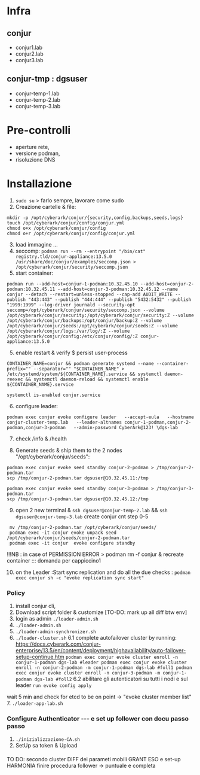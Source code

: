 # Infra
## conjur
* conjur1.lab
* conjur2.lab
* conjur3.lab
## conjur-tmp : dgsuser
* conjur-temp-1.lab  
* conjur-temp-2.lab  
* conjur-temp-3.lab  

# Pre-controlli
* aperture rete,
* versione podman,
* risoluzione DNS



# Installazione
1. `sudo su` 	>  farlo sempre, lavorare come sudo
2. Creazione cartelle & file:
```
mkdir -p /opt/cyberark/conjur/{security,config,backups,seeds,logs}
touch /opt/cyberark/conjur/config/conjur.yml
chmod o+x /opt/cyberark/conjur/config 
chmod o+r /opt/cyberark/conjur/config/conjur.yml
```
3. load immagine ... 
4. seccomp:
`podman run --rm --entrypoint "/bin/cat" registry.tld/conjur-appliance:13.5.0 /usr/share/doc/conjur/examples/seccomp.json > /opt/cyberark/conjur/security/seccomp.json`
4. start container:
```
podman run --add-host=conjur-1-podman:10.32.45.10 --add-host=conjur-2-podman:10.32.45.11 --add-host=conjur-3-podman:10.32.45.12 --name conjur --detach --restart=unless-stopped --cap-add AUDIT_WRITE --publish "443:443" --publish "444:444" --publish "5432:5432" --publish "1999:1999" --log-driver journald --security-opt seccomp=/opt/cyberark/conjur/security/seccomp.json --volume /opt/cyberark/conjur/security:/opt/cyberark/conjur/security:Z --volume /opt/cyberark/conjur/backups:/opt/conjur/backup:Z --volume /opt/cyberark/conjur/seeds:/opt/cyberark/conjur/seeds:Z --volume /opt/cyberark/conjur/logs:/var/log/:Z --volume /opt/cyberark/conjur/config:/etc/conjur/config/:Z conjur-appliance:13.5.0
```
5. enable restart & verify $ persist user-process

`CONTAINER_NAME=conjur && podman generate systemd --name --container-prefix="" --separator="" "$CONTAINER_NAME" > /etc/systemd/system/${CONTAINER_NAME}.service && systemctl daemon-reexec && systemctl daemon-reload && systemctl enable ${CONTAINER_NAME}.service`


`systemctl is-enabled conjur.service`

6. configure leader:
```
podman exec conjur evoke configure leader   --accept-eula   --hostname conjur-cluster-temp.lab   --leader-altnames conjur-1-podman,conjur-2-podman,conjur-3-podman   --admin-password CyberArk@123! \dgs-lab
```
7. check /info & /health

8. Generate seeds & ship them to the 2 nodes "/opt/cyberark/conjur/seeds":
```
podman exec conjur evoke seed standby conjur-2-podman > /tmp/conjur-2-podman.tar
scp /tmp/conjur-2-podman.tar dgsuser@10.32.45.11:/tmp
```

```
podman exec conjur evoke seed standby conjur-3-podman > /tmp/conjur-3-podman.tar
scp /tmp/conjur-3-podman.tar dgsuser@10.32.45.12:/tmp
```


9. open 2 new terminal & `ssh dgsuser@conjur-temp-2.lab` &&  `ssh dgsuser@conjur-temp-3.lab` 
create conjur cnt step 0-5

```
 mv /tmp/conjur-2-podman.tar /opt/cyberark/conjur/seeds/
 podman exec -it conjur evoke unpack seed /opt/cyberark/conjur/seeds/conjur-2-podman.tar
 podman exec -it conjur  evoke configure standby
```
!!!NB : in case of PERMISSION ERROR > podman rm -f conjur & recreate container ::: domanda per cappiccino1

10. on the Leader :Start sync replication and do all the due checks : `podman exec conjur sh -c "evoke replication sync start"`

### Policy
1. install conjur cli,
2. Download script folder & customize [TO-DO: mark up all diff btw env]
3. login as admin `./loader-admin.sh`
4.  `./loader-admin.sh `
5.  `./loader-admin-synchronizer.sh`
6.  `./loader-cluster.sh`
6.1 complete autofailover cluster by running: https://docs.cyberark.com/conjur-enterprise/13.5/en/content/deployment/highavailability/auto-failover-setup-continue.htm
`
podman exec conjur evoke cluster enroll -n conjur-1-podman dgs-lab #leader
podman exec conjur evoke cluster enroll -n conjur-2-podman -m conjur-1-podman dgs-lab #foll1
podman exec conjur evoke cluster enroll -n conjur-3-podman -m conjur-1-podman dgs-lab #foll2
`
6.2 abilitare gli autenticatori su tutti i nodi e sul leader `run evoke config apply` 

wait 5 min and check for etcd to be on point -> "evoke cluster member list" 
7.  `./loader-app-lab.sh`

### Configure Authenticator  --- e set up follower con docu passo passo
1. `./inizializzazione-CA.sh`
2. SetUp sa token & Upload

 ####
 TO DO:
 secondo cluster 
 DIFF dei parameti mobili
 GRANT ESO e set-up HARMONIA
 finire procedura follower -> puntuale e completa


